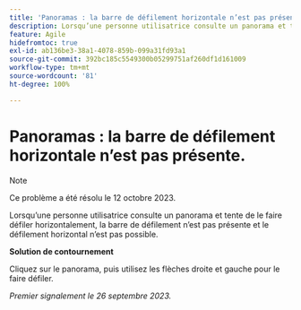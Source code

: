 ```yaml
---
title: 'Panoramas : la barre de défilement horizontale n’est pas présente'
description: Lorsqu’une personne utilisatrice consulte un panorama et tente de le faire défiler horizontalement, la barre de défilement n’est pas présente et le défilement horizontal n’est pas possible.
feature: Agile
hidefromtoc: true
exl-id: ab136be3-38a1-4078-859b-099a31fd93a1
source-git-commit: 392bc185c5549300b05299751af260df1d161009
workflow-type: tm+mt
source-wordcount: '81'
ht-degree: 100%

---
```


# Panoramas : la barre de défilement horizontale n’est pas présente.

>[!NOTE]
>
>Ce problème a été résolu le 12 octobre 2023.

Lorsqu’une personne utilisatrice consulte un panorama et tente de le faire défiler horizontalement, la barre de défilement n’est pas présente et le défilement horizontal n’est pas possible.

**Solution de contournement**

Cliquez sur le panorama, puis utilisez les flèches droite et gauche pour le faire défiler.

_Premier signalement le 26 septembre 2023._
